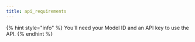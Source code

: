 ```yaml
---
title: api_requirements
---
```


{% hint style="info" %}
You'll need your Model ID and an API key to use the API.
{% endhint %}
